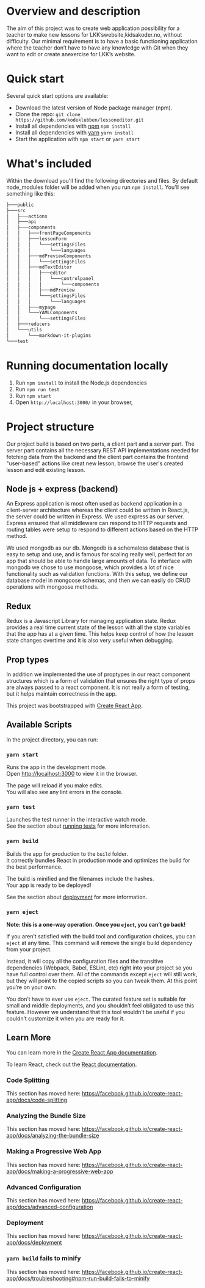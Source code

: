 # Overview and description
The aim of this project was to create web application possibility for a teacher to make   new  lessons  for  LKK’swebsite,kidsakoder.no, without difficulty.
Our minimal requirement is to have a basic functioning application where the teacher don’t have to have any knowledge with Git when they want to edit or create anexercise for LKK’s website.

# Quick start
Several quick start options are available:

* Download the latest version of Node package manager (npm). 
* Clone the repo: `git clone https://github.com/kodeklubben/lessoneditor.git`
* Install all dependencies with [npm](https://www.npmjs.com/) `npm install`
* Install all dependencies with [yarn](https://yarnpkg.com/) `yarn install`
* Start the application with `npm start` or `yarn start`


# What's included
Within the download you'll find the following directories and files. By default node_modules folder will be added when you run `npm install`. You'll see something like this:

```bash
├───public
├───src
│   ├───actions
│   ├───api
│   ├───components
│   │   ├───frontPageComponents
│   │   ├───lessonForm
│   │   │   └───settingsFiles
│   │   │       └───languages
│   │   ├───mdPreviewComponents
│   │   │   └───settingsFiles
│   │   ├───mdTextEditor
│   │   │   ├───editor
│   │   │   │   └───controlpanel
│   │   │   │       └───components
│   │   │   ├───mdPreview
│   │   │   └───settingsFiles
│   │   │       └───languages
│   │   ├───mypage
│   │   └───YAMLComponents
│   │       └───settingsFiles
│   ├───reducers
│   └───utils
│       └───markdown-it-plugins
└───test
```

# Running documentation locally
1. Run `npm install` to install the Node.js dependencies
2. Run `npm run test`
3. Run `npm start`
4. Open `http://localhost:3000/` in your browser,

# Project structure
Our project build is based on two parts, a client part and a server part. The server part contains all the necessary REST API implementations needed for fetching data from the backend and the client part contains the frontend "user-based" actions like creat new lesson, browse the user's created lesson and edit existing lesson.

## Node js + express (backend)
An Express application is most often used as backend application in a client-server architecture whereas the client could
be written in React.js, the server could be written in Express. We used express as our server.
Express ensured that all middleware can respond to HTTP requests and routing tables were setup to respond to different actions
based on the HTTP method.

We used mongodb as our db. Mongodb is a schemaless database that is easy to setup and use, and is famous for scaling really well,
perfect for an app that should be able to handle large amounts of data. To interface with mongodb we chose
to use mongoose, which provides a lot of nice functionality such as validation functions. With this setup, we define our database
model in mongoose schemas, and then we can easily do CRUD operations with mongoose methods.

## Redux
Redux is a Javascript Library for managing application state. Redux provides a real time current state of the lesson with all the
state variables that the app has at a given time. This helps keep control of how the lesson state changes overtime and it is also very useful when debugging.

## Prop types 
In addition we implemented the use of proptypes in our react component structures which is a form of validation that ensures
the right type of props are always passed to a react component. It is not really a form of testing, but it helps maintain
correctness in the app.





This project was bootstrapped with [Create React App](https://github.com/facebook/create-react-app).

## Available Scripts

In the project directory, you can run:

### `yarn start`

Runs the app in the development mode.<br />
Open [http://localhost:3000](http://localhost:3000) to view it in the browser.

The page will reload if you make edits.<br />
You will also see any lint errors in the console.

### `yarn test`

Launches the test runner in the interactive watch mode.<br />
See the section about [running tests](https://facebook.github.io/create-react-app/docs/running-tests) for more information.

### `yarn build`

Builds the app for production to the `build` folder.<br />
It correctly bundles React in production mode and optimizes the build for the best performance.

The build is minified and the filenames include the hashes.<br />
Your app is ready to be deployed!

See the section about [deployment](https://facebook.github.io/create-react-app/docs/deployment) for more information.

### `yarn eject`

**Note: this is a one-way operation. Once you `eject`, you can’t go back!**

If you aren’t satisfied with the build tool and configuration choices, you can `eject` at any time. This command will remove the single build dependency from your project.

Instead, it will copy all the configuration files and the transitive dependencies (Webpack, Babel, ESLint, etc) right into your project so you have full control over them. All of the commands except `eject` will still work, but they will point to the copied scripts so you can tweak them. At this point you’re on your own.

You don’t have to ever use `eject`. The curated feature set is suitable for small and middle deployments, and you shouldn’t feel obligated to use this feature. However we understand that this tool wouldn’t be useful if you couldn’t customize it when you are ready for it.

## Learn More

You can learn more in the [Create React App documentation](https://facebook.github.io/create-react-app/docs/getting-started).

To learn React, check out the [React documentation](https://reactjs.org/).

### Code Splitting

This section has moved here: https://facebook.github.io/create-react-app/docs/code-splitting

### Analyzing the Bundle Size

This section has moved here: https://facebook.github.io/create-react-app/docs/analyzing-the-bundle-size

### Making a Progressive Web App

This section has moved here: https://facebook.github.io/create-react-app/docs/making-a-progressive-web-app

### Advanced Configuration

This section has moved here: https://facebook.github.io/create-react-app/docs/advanced-configuration

### Deployment

This section has moved here: https://facebook.github.io/create-react-app/docs/deployment

### `yarn build` fails to minify

This section has moved here: https://facebook.github.io/create-react-app/docs/troubleshooting#npm-run-build-fails-to-minify
